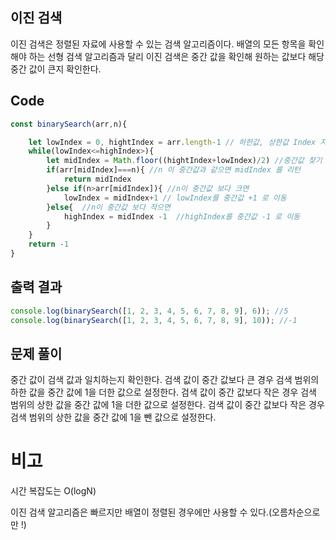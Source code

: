 ## 이진 검색

이진 검색은 정렬된 자료에 사용할 수 있는 검색 알고리즘이다.
배열의 모든 항목을 확인해야 하는 선형 검색 알고리즘과 달리
이진 검색은 중간 값을 확인해 원하는 값보다 해당 중간 값이 큰지 확인한다.

## Code

```js
const binarySearch(arr,n){

    let lowIndex = 0, hightIndex = arr.length-1 // 하한값, 상한값 Index 지정
    while(lowIndex<=highIndex>){
        let midIndex = Math.floor((hightIndex+lowIndex)/2) //중간값 찾기
        if(arr[midIndex]===n){ //n 이 중간값과 같으면 midIndex 를 리턴
            return midIndex
        }else if(n>arr[midIndex]){ //n이 중간값 보다 크면
            lowIndex = midIndex+1 // lowIndex를 중간값 +1 로 이동
        }else{  //n이 중간값 보다 작으면
            highIndex = midIndex -1  //highIndex를 중간값 -1 로 이동
        }
    }
    return -1
}
```

## 출력 결과

```js
console.log(binarySearch([1, 2, 3, 4, 5, 6, 7, 8, 9], 6)); //5
console.log(binarySearch([1, 2, 3, 4, 5, 6, 7, 8, 9], 10)); //-1
```

## 문제 풀이

중간 값이 검색 값과 일치하는지 확인한다.
검색 값이 중간 값보다 큰 경우 검색 범위의 하한 값을 중간 값에 1을 더한 값으로 설정한다.
검색 값이 중간 값보다 작은 경우 검색 범위의 상한 값을 중간 값에 1을 더한 값으로 설정한다.
검색 값이 중간 값보다 작은 경우 검색 범위의 상한 값을 중간 값에 1을 뺀 값으로 설정한다.

# 비고

시간 복잡도는 O(logN)

이진 검색 알고리즘은 빠르지만 배열이 정렬된 경우에만 사용할 수 있다.(오름차순으로만 !)
